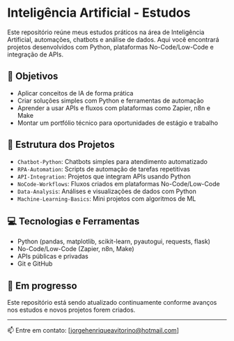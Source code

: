 # Inteligência Artificial - Estudos

Este repositório reúne meus estudos práticos na área de Inteligência Artificial, automações, chatbots e análise de dados. Aqui você encontrará projetos desenvolvidos com Python, plataformas No-Code/Low-Code e integração de APIs.

## 📌 Objetivos

- Aplicar conceitos de IA de forma prática
- Criar soluções simples com Python e ferramentas de automação
- Aprender a usar APIs e fluxos com plataformas como Zapier, n8n e Make
- Montar um portfólio técnico para oportunidades de estágio e trabalho

## 📁 Estrutura dos Projetos

- `Chatbot-Python`: Chatbots simples para atendimento automatizado
- `RPA-Automation`: Scripts de automação de tarefas repetitivas
- `API-Integration`: Projetos que integram APIs usando Python
- `NoCode-Workflows`: Fluxos criados em plataformas No-Code/Low-Code
- `Data-Analysis`: Análises e visualizações de dados com Python
- `Machine-Learning-Basics`: Mini projetos com algoritmos de ML

## 💻 Tecnologias e Ferramentas

- Python (pandas, matplotlib, scikit-learn, pyautogui, requests, flask)
- No-Code/Low-Code (Zapier, n8n, Make)
- APIs públicas e privadas
- Git e GitHub

## 🚀 Em progresso

Este repositório está sendo atualizado continuamente conforme avanços nos estudos e novos projetos forem criados.

---

📫 Entre em contato: [jorgehenriqueavitorino@hotmail.com]

